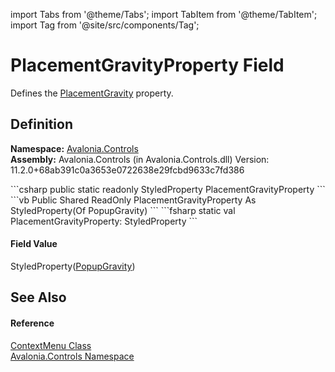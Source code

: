 import Tabs from '@theme/Tabs'; 
import TabItem from '@theme/TabItem'; 
import Tag from '@site/src/components/Tag'; 

# PlacementGravityProperty Field


Defines the <a href="P_Avalonia_Controls_ContextMenu_PlacementGravity">PlacementGravity</a> property.



## Definition
**Namespace:** <a href="N_Avalonia_Controls">Avalonia.Controls</a>  
**Assembly:** Avalonia.Controls (in Avalonia.Controls.dll) Version: 11.2.0+68ab391c0a3653e0722638e29fcbd9633c7fd386

<Tabs groupId="api-code-preview">
<TabItem value="csharp" label="C#">
```csharp
public static readonly StyledProperty<PopupGravity> PlacementGravityProperty
```
</TabItem>
<TabItem value="vb" label="VB">
```vb
Public Shared ReadOnly PlacementGravityProperty As StyledProperty(Of PopupGravity)
```
</TabItem>
<TabItem value="fsharp" label="F#">
```fsharp
static val PlacementGravityProperty: StyledProperty<PopupGravity>
```
</TabItem>
</Tabs>



#### Field Value
StyledProperty(<a href="T_Avalonia_Controls_Primitives_PopupPositioning_PopupGravity">PopupGravity</a>)

## See Also


#### Reference
<a href="T_Avalonia_Controls_ContextMenu">ContextMenu Class</a>  
<a href="N_Avalonia_Controls">Avalonia.Controls Namespace</a>  

